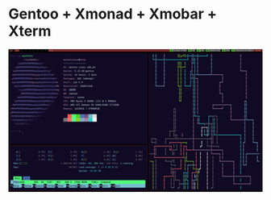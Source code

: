 # Gentoo + Xmonad + Xmobar + Xterm

![screenshot](https://raw.githubusercontent.com/ssfwshutterbug/archlinux-desktop-style/main/v4/gentoo-screencast.png)
